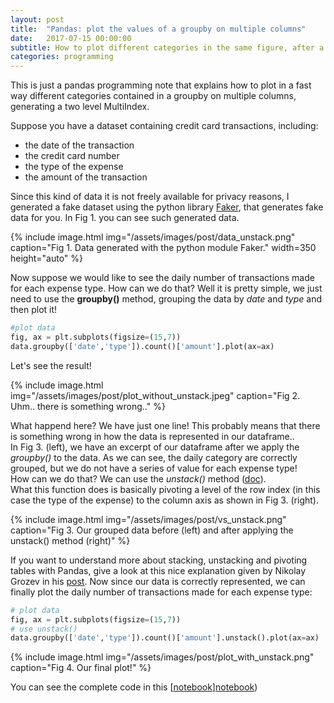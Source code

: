 ```yaml
---
layout: post
title:  "Pandas: plot the values of a groupby on multiple columns"
date:   2017-07-15 00:00:00
subtitle: How to plot different categories in the same figure, after a groupby, using pandas function unstack()
categories: programming
---
```


This is just a pandas programming note that explains how to plot in a fast way different categories contained in a groupby on multiple columns, generating a two level MultiIndex.  

Suppose you have a dataset containing credit card transactions, including:
* the date of the transaction
* the credit card number
* the type of the expense
* the amount of the transaction 

Since this kind of data it is not freely available for privacy reasons, I generated a fake dataset using the python library [Faker][faker], that generates fake data for you. In Fig 1. you can see such generated data.

{% include image.html
   img="/assets/images/post/data_unstack.png"
   caption="Fig 1. Data generated with the python module Faker."
   width=350
   height="auto"
%}

Now suppose we would like to see the daily number of transactions made for each expense type. How can we do that? Well it is pretty simple, we just need to use the **groupby()** method, grouping the data by *date* and *type* and then plot it!

```python
#plot data
fig, ax = plt.subplots(figsize=(15,7))
data.groupby(['date','type']).count()['amount'].plot(ax=ax)
```

Let's see the result!

{% include image.html
   img="/assets/images/post/plot_without_unstack.jpeg"
   caption="Fig 2. Uhm.. there is something wrong.."
%}

What happend here? We have just one line! This probably means that there is something wrong in how the data is represented in our dataframe..  
In Fig 3. (left), we have an excerpt of our dataframe after we apply the *groupby()* to the data. As we can see, the daily category are correctly grouped, but we do not have a series of value for each expense type!  
 How can we do that? We can use the *unstack()* method ([doc][unstack_doc]).  
 What this function does is basically pivoting a level of the row index (in this case the type of the expense) to the column axis as shown in Fig 3. (right).

{% include image.html
   img="/assets/images/post/vs_unstack.png"
   caption="Fig 3. Our grouped data before (left) and after applying the unstack() method (right)"
%}

If you want to understand more about stacking, unstacking and pivoting tables with Pandas, give a look at this nice explanation given by Nikolay Grozev in his [post][unstack_explain].
Now since our data is correctly represented, we can finally plot the daily number of transactions made for each expense type:

```python
# plot data
fig, ax = plt.subplots(figsize=(15,7))
# use unstack()
data.groupby(['date','type']).count()['amount'].unstack().plot(ax=ax)
```

{% include image.html
   img="/assets/images/post/plot_with_unstack.png"
   caption="Fig 4. Our final plot!"
%}

You can see the complete code in this [[notebook]][notebook])


[faker]: https://github.com/joke2k/faker
[notebook]: https://github.com/scentellegher/code_snippets/blob/master/pandas_groupby_unstack/Plot_groupby_multiple_columns_unstack.ipynb
[unstack_doc]: https://pandas.pydata.org/pandas-docs/stable/generated/pandas.DataFrame.unstack.html
[unstack_explain]: http://nikgrozev.com/2015/07/01/reshaping-in-pandas-pivot-pivot-table-stack-and-unstack-explained-with-pictures/